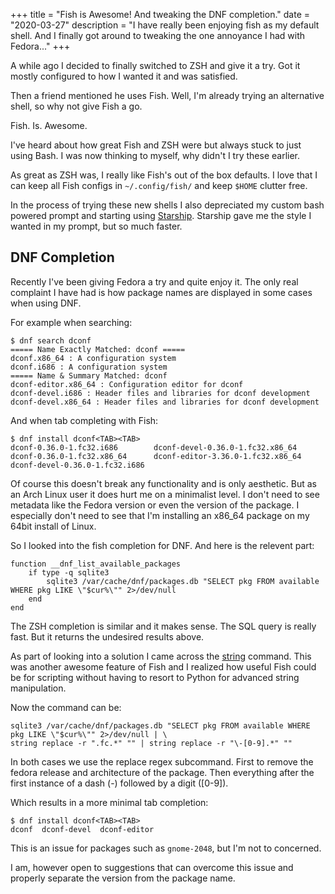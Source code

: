 +++
title = "Fish is Awesome! And tweaking the DNF completion."
date = "2020-03-27"
description = "I have really been enjoying fish as my default shell. And I finally got around to tweaking the one annoyance I had with Fedora..."
+++

A while ago I decided to finally switched to ZSH and give it a try. Got it mostly configured to how I wanted it and was satisfied.

Then a friend mentioned he uses Fish. Well, I'm already trying an alternative shell, so why not give Fish a go.

Fish. Is. Awesome.

I've heard about how great Fish and ZSH were but always stuck to just using Bash. I was now thinking to myself, why didn't I try these earlier.

As great as ZSH was, I really like Fish's out of the box defaults. I love that I can keep all Fish configs in `~/.config/fish/` and keep `$HOME` clutter free.

In the process of trying these new shells I also depreciated my custom bash powered prompt and starting using [Starship](https://starship.rs/). Starship gave me the style I wanted in my prompt, but so much faster.

## DNF Completion

Recently I've been giving Fedora a try and quite enjoy it. The only real complaint I have had is how package names are displayed in some cases when using DNF.

For example when searching:

```shell
$ dnf search dconf
===== Name Exactly Matched: dconf =====
dconf.x86_64 : A configuration system
dconf.i686 : A configuration system
===== Name & Summary Matched: dconf
dconf-editor.x86_64 : Configuration editor for dconf
dconf-devel.i686 : Header files and libraries for dconf development
dconf-devel.x86_64 : Header files and libraries for dconf development
```

And when tab completing with Fish:

```shell
$ dnf install dconf<TAB><TAB>
dconf-0.36.0-1.fc32.i686        dconf-devel-0.36.0-1.fc32.x86_64
dconf-0.36.0-1.fc32.x86_64      dconf-editor-3.36.0-1.fc32.x86_64
dconf-devel-0.36.0-1.fc32.i686
```

Of course this doesn't break any functionality and is only aesthetic. But as an Arch Linux user it does hurt me on a minimalist level. I don't need to see metadata like the Fedora version or even the version of the package. I especially don't need to see that I'm installing an x86_64 package on my 64bit install of Linux.

So I looked into the fish completion for DNF. And here is the relevent part:

```fish
function __dnf_list_available_packages
    if type -q sqlite3
        sqlite3 /var/cache/dnf/packages.db "SELECT pkg FROM available WHERE pkg LIKE \"$cur%\"" 2>/dev/null
    end
end
```

The ZSH completion is similar and it makes sense. The SQL query is really fast. But it returns the undesired results above.

As part of looking into a solution I came across the [string](https://fishshell.com/docs/current/cmds/string.html) command. This was another awesome feature of Fish and I realized how useful Fish could be for scripting without having to resort to Python for advanced string manipulation.

Now the command can be:

```fish
sqlite3 /var/cache/dnf/packages.db "SELECT pkg FROM available WHERE pkg LIKE \"$cur%\"" 2>/dev/null | \
string replace -r ".fc.*" "" | string replace -r "\-[0-9].*" ""
```

In both cases we use the replace regex subcommand. First to remove the fedora release and architecture of the package. Then everything after the first instance of a dash (-) followed by a digit ([0-9]).

Which results in a more minimal tab completion:

```shell
$ dnf install dconf<TAB><TAB>
dconf  dconf-devel  dconf-editor
```

This is an issue for packages such as `gnome-2048`, but I'm not to concerned.

I am, however open to suggestions that can overcome this issue and properly separate the version from the package name.